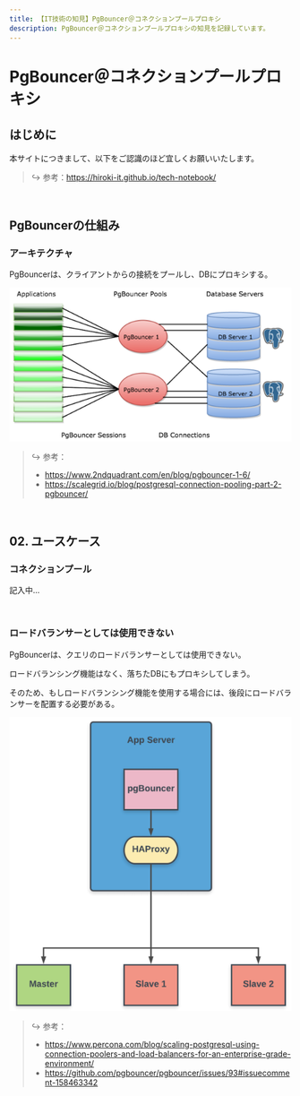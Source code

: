 ```yaml
---
title: 【IT技術の知見】PgBouncer＠コネクションプールプロキシ
description: PgBouncer＠コネクションプールプロキシの知見を記録しています。
---
```


# PgBouncer＠コネクションプールプロキシ

## はじめに

本サイトにつきまして、以下をご認識のほど宜しくお願いいたします。

> ↪️ 参考：https://hiroki-it.github.io/tech-notebook/

<br>

## PgBouncerの仕組み

### アーキテクチャ

PgBouncerは、クライアントからの接続をプールし、DBにプロキシする。

![pgbouncer_architecture.png](https://raw.githubusercontent.com/hiroki-it/tech-notebook-images/master/images/pgbouncer_architecture.png)

> ↪️ 参考：
>
> - https://www.2ndquadrant.com/en/blog/pgbouncer-1-6/
> - https://scalegrid.io/blog/postgresql-connection-pooling-part-2-pgbouncer/

<br>

## 02. ユースケース

### コネクションプール

記入中...

<br>

### ロードバランサーとしては使用できない

PgBouncerは、クエリのロードバランサーとしては使用できない。

ロードバランシング機能はなく、落ちたDBにもプロキシしてしまう。

そのため、もしロードバランシング機能を使用する場合には、後段にロードバランサーを配置する必要がある。

![pgbouncer_load-balancer.png](https://raw.githubusercontent.com/hiroki-it/tech-notebook-images/master/images/pgbouncer_load-balancer.png)

> ↪️ 参考：
>
> - https://www.percona.com/blog/scaling-postgresql-using-connection-poolers-and-load-balancers-for-an-enterprise-grade-environment/
> - https://github.com/pgbouncer/pgbouncer/issues/93#issuecomment-158463342

<br>
